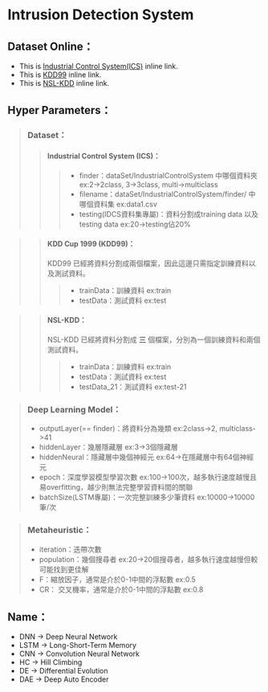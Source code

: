 # Intrusion Detection System

## Dataset Online：
* This is [Industrial Control System(ICS)](https://sites.google.com/a/uah.edu/tommy-morris-uah/ics-data-sets "ICS") inline link.
* This is [KDD99](http://kdd.ics.uci.edu/databases/kddcup99/kddcup99.html "KDD Cup 1999") inline link.
* This is [NSL-KDD](https://codertw.com/%E7%A8%8B%E5%BC%8F%E8%AA%9E%E8%A8%80/464074/ "NSL-KDD") inline link.

## Hyper Parameters：

> ### Dataset：
>> #### Industrial Control System (ICS)：
>>> * finder：dataSet/IndustrialControlSystem 中哪個資料夾 ex:2->2class, 3->3class, multi->multiclass
>>> * filename：dataSet/IndustrialControlSystem/finder/ 中哪個資料集 ex:data1.csv
>>> * testing(IDCS資料集專屬)：資料分割成training data 以及 testing data ex:20->testing佔20%

>> #### KDD Cup 1999 (KDD99)：
>> KDD99 已經將資料分割成兩個檔案，因此這邊只需指定訓練資料以及測試資料。
>>> * trainData：訓練資料 ex:train
>>> * testData：測試資料 ex:test

>> #### NSL-KDD：
>> NSL-KDD 已經將資料分割成 **三** 個檔案，分別為一個訓練資料和兩個測試資料。
>>> * trainData：訓練資料 ex:train
>>> * testData：測試資料 ex:test
>>> * testData_21：測試資料 ex:test-21
	
> ### Deep Learning Model：
>* outputLayer(== finder)：將資料分為幾類 ex:2class->2, multiclass->41
>* hiddenLayer：幾層隱藏層 ex:3->3個隱藏層
>* hiddenNeural：隱藏層中幾個神經元 ex:64->在隱藏層中有64個神經元
>* epoch：深度學習模型學習次數 ex:100->100次，越多執行速度越慢且易overfitting，越少則無法完整學習資料間的關聯
>* batchSize(LSTM專屬)：一次完整訓練多少筆資料 ex:10000->10000筆/次

> ### Metaheuristic：
>* iteration：迭帶次數
>* population：幾個搜尋者 ex:20->20個搜尋者，越多執行速度越慢但較可能找到更佳解
>* F：縮放因子，通常是介於0-1中間的浮點數 ex:0.5
>* CR： 交叉機率，通常是介於0-1中間的浮點數 ex:0.8

## Name：
* DNN -> Deep Neural Network
* LSTM -> Long-Short-Term Memory
* CNN -> Convolution Neural Network
* HC -> Hill Climbing
* DE -> Differential Evolution
* DAE -> Deep Auto Encoder
